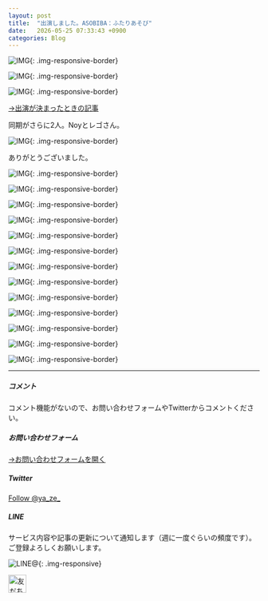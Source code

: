 ```yaml
---
layout: post
title:  "出演しました。ASOBIBA：ふたりあそび"
date:   2026-05-25 07:33:43 +0900
categories: Blog
---
```



![IMG]({{site.baseurl}}/img/2025/20250525_01.jpg){: .img-responsive-border}

![IMG]({{site.baseurl}}/img/2025/20250525_02.jpg){: .img-responsive-border}

![IMG]({{site.baseurl}}/img/2025/20250525_03.jpg){: .img-responsive-border}

[→出演が決まったときの記事](https://naoshigenakanoyaze.github.io/blog/2025/05/09/Futariasobi/)



同期がさらに2人。Noyとレゴさん。

![IMG]({{site.baseurl}}/img/2025/20250525_17.jpg){: .img-responsive-border}





ありがとうございました。

![IMG]({{site.baseurl}}/img/2025/20250525_04.jpg){: .img-responsive-border}

![IMG]({{site.baseurl}}/img/2025/20250525_05.jpg){: .img-responsive-border}

![IMG]({{site.baseurl}}/img/2025/20250525_06.jpg){: .img-responsive-border}

![IMG]({{site.baseurl}}/img/2025/20250525_07.jpg){: .img-responsive-border}

![IMG]({{site.baseurl}}/img/2025/20250525_08.jpg){: .img-responsive-border}

![IMG]({{site.baseurl}}/img/2025/20250525_09.jpg){: .img-responsive-border}

![IMG]({{site.baseurl}}/img/2025/20250525_10.jpg){: .img-responsive-border}

![IMG]({{site.baseurl}}/img/2025/20250525_11.jpg){: .img-responsive-border}

![IMG]({{site.baseurl}}/img/2025/20250525_12.jpg){: .img-responsive-border}

![IMG]({{site.baseurl}}/img/2025/20250525_13.jpg){: .img-responsive-border}

![IMG]({{site.baseurl}}/img/2025/20250525_14.jpg){: .img-responsive-border}

![IMG]({{site.baseurl}}/img/2025/20250525_15.jpg){: .img-responsive-border}

![IMG]({{site.baseurl}}/img/2025/20250525_16.jpg){: .img-responsive-border}


---
##### コメント
コメント機能がないので、お問い合わせフォームやTwitterからコメントください。

##### お問い合わせフォーム
[→お問い合わせフォームを開く]({{site.baseurl}}/docs/contact/)

##### Twitter

<a href="https://twitter.com/ya_ze_?ref_src=twsrc%5Etfw" class="twitter-follow-button" data-show-count="false">Follow @ya_ze_</a><script async src="https://platform.twitter.com/widgets.js" charset="utf-8"></script>


##### LINE

サービス内容や記事の更新について通知します（週に一度ぐらいの頻度です）。
ご登録よろしくお願いします。

![LINE@]({{site.baseurl}}/img/lineat.png){: .img-responsive}

<a href="https://line.me/R/ti/p/%40tqt3140x"><img height="36" border="0" alt="友だち追加" src="https://scdn.line-apps.com/n/line_add_friends/btn/ja.png"></a>
